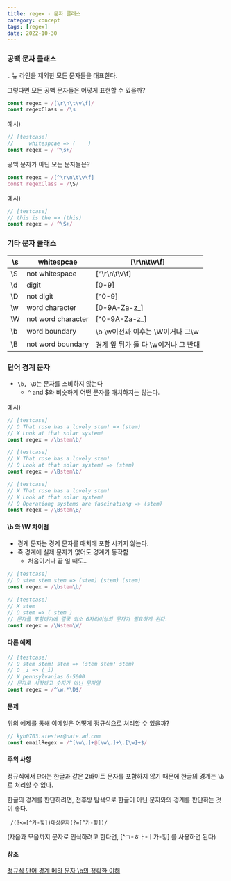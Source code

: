 ```yaml
---
title: regex - 문자 클래스
category: concept
tags: [regex]
date: 2022-10-30
---
```


### 공백 문자 클래스

`.` 뉴 라인을 제외한 모든 문자들을 대표한다.

그렇다면 모든 공백 문자들은 어떻게 표현할 수 있을까?

```js
const regex = /[\r\n\t\v\f]/
const regexClass = /\s
```

예시)

```js
// [testcase]
//     whitespcae => (    )
const regex = / ^\s+/
```

공백 문자가 아닌 모든 문자들은?

```js
const regex = /[^\r\n\t\v\f]
const regexClass = /\S/
```

예시)

```js
// [testcase]
// this is the => (this)
const regex = / ^\S+/
```

### 기타 문자 클래스

| \s  | whitespcae         | [\r\n\t\v\f]                        |
| --- | ------------------ | ----------------------------------- |
| \S  | not whitespace     | [^\r\n\t\v\f]                       |
| \d  | digit              | [0-9]                               |
| \D  | not digit          | [^0-9]                              |
| \w  | word character     | [0-9A-Za-z_]                        |
| \W  | not word character | [^0-9A-Za-z_]                       |
| \b  | word boundary      | \b \w이전과 이후는 \W이거나 그\w    |
| \B  | not word boundary  | 경계 앞 뒤가 둘 다 \w이거나 그 반대 |

### 단어 경계 문자

- `\b, \B`는 문자를 소비하지 않는다
  - ^ and $와 비슷하게 어떤 문자를 매치하지는 않는다.

예시)

```js
// [testcase]
// O That rose has a lovely stem! => (stem)
// X Look at that solar system!
const regex = /\bstem\b/

// [testcase]
// X That rose has a lovely stem!
// O Look at that solar system! => (stem)
const regex = /\Bstem\b/

// [testcase]
// X That rose has a lovely stem!
// X Look at that solar system!
// O Operationg systems are fascinationg => (stem)
const regex = /\Bstem\B/
```

#### \b 와 \W 차이점

- 경계 문자는 경계 문자를 매치에 포함 시키지 않는다.
- 즉 경계에 실제 문자가 없어도 경계가 동작함
  - 처음이거나 끝 일 때도..

```js
// [testcase]
// O stem stem stem => (stem) (stem) (stem)
const regex = /\bstem\b/

// [testcase]
// X stem
// O stem => ( stem )
// 문자를 포함하기에 결국 최소 6자리이상의 문자가 필요하게 된다.
const regex = /\Wstem\W/
```

#### 다른 예제

```js
// [testcase]
// O stem stem! stem => (stem stem! stem)
// O _i => (_i)
// X pennsylvanias 6-5000
// 문자로 시작하고 숫자가 아닌 문자열
const regex = /^\w.*\D$/
```

#### 문제

위의 예제를 통해 이메일은 어떻게 정규식으로 처리할 수 있을까?

```js
// kyh0703.atester@nate.ad.com
const emailRegex = /^[\w\.]+@[\w\.]+\.[\w]+$/
```

#### 주의 사항

정규식에서 `단어`는 한글과 같은 2바이트 문자를 포함하지 않기 때문에 한글의 경계는 `\b`로 처리할 수 없다.

한글의 경계를 판단하려면, 전후방 탐색으로 한글이 아닌 문자와의 경계를 판단하는 것이 좋다.

` /(?<=[^가-힣])대상문자(?=[^가-힣])/`

(자음과 모음까지 문자로 인식하려고 한다면, [^ㄱ-ㅎㅏ-ㅣ가-힣] 를 사용하면 된다)

#### 참조

[정규식 단어 경계 메타 문자 \b의 정확한 이해](https://ohgyun.com/392)
